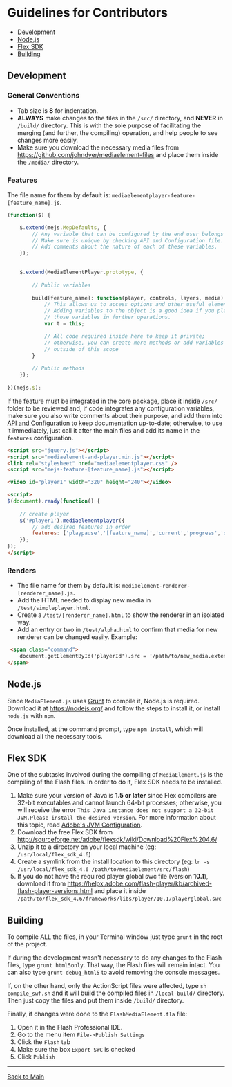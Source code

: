 # Guidelines for Contributors

* [Development](#development)
* [Node.js](#nodejs)
* [Flex SDK](#flex)
* [Building](#building)

<a id="development"></a>
## Development

### General Conventions

* Tab size is **8** for indentation.
* **ALWAYS** make changes to the files in the `/src/` directory, and **NEVER** in `/build/` directory. This is with the sole purpose of facilitating the merging (and further, the compiling) operation, and help people to see changes more easily.
* Make sure you download the necessary media files from https://github.com/johndyer/mediaelement-files and place them inside the `/media/` directory.

### Features

The file name for them by default is: `mediaelementplayer-feature-[feature_name].js`.

```javascript
(function($) {

	$.extend(mejs.MepDefaults, {
		// Any variable that can be configured by the end user belongs here.
		// Make sure is unique by checking API and Configuration file.
		// Add comments about the nature of each of these variables.
	});

	
	$.extend(MediaElementPlayer.prototype, {
	
	    // Public variables
	
		build[feature_name]: function(player, controls, layers, media) {
		    // This allows us to access options and other useful elements already set.
		    // Adding variables to the object is a good idea if you plan to reuse 
		    // those variables in further operations.
			var t = this;

            // All code required inside here to keep it private;
            // otherwise, you can create more methods or add variables
            // outside of this scope
		}
		
		// Public methods
	});
	
})(mejs.$);

```

If the feature must be integrated in the core package, place it inside `/src/` folder to be reviewed and, if code integrates any configuration variables, make sure you also write comments about their purpose, and add them into [API and Configuration](api.md) to keep documentation up-to-date; otherwise, to use it immediately, just call it after the main files and add its name in the `features` configuration.
```html
<script src="jquery.js"></script>
<script src="mediaelement-and-player.min.js"></script>
<link rel="stylesheet" href="mediaelementplayer.css" />
<script src="mejs-feature-[feature_name].js"></script>

<video id="player1" width="320" height="240"></video>

<script>
$(document).ready(function() {
 
    // create player
    $('#player1').mediaelementplayer({
        // add desired features in order
        features: ['playpause','[feature_name]','current','progress','duration','volume']
    });
});
</script>
```

### Renders

* The file name for them by default is: `mediaelement-renderer-[renderer_name].js`.
* Add the HTML needed to display new media in `/test/simpleplayer.html`.
* Create a `/test/[renderer_name].html` to show the renderer in an isolated way.
* Add an entry or two in `/test/alpha.html` to confirm that media for new renderer can be changed easily. Example:

```html
 <span class="command">
    document.getElementById('playerId').src = '/path/to/new_media.extension'; 
</span>
 ```

<a id="nodejs"></a>
## Node.js

Since `MediaElement.js` uses [Grunt](http://gruntjs.com/) to compile it, Node.js is required. Download it at https://nodejs.org/ and follow the steps to install it, or install `node.js` with `npm`.

Once installed, at the command prompt, type `npm install`, which will download all the necessary tools.

<a id="flex"></a>
## Flex SDK

One of the subtasks involved during the compiling of `MediaElement.js` is the compiling of the Flash files. In order to do it, Flex SDK needs to be installed.

1. Make sure your version of Java is **1.5 or later** since Flex compilers are 32-bit executables and cannot launch 64-bit processes; otherwise, you will receive the error ```This Java instance does not support a 32-bit JVM.Please install the desired version```. For more information about this topic, read [Adobe's JVM Configuration](http://help.adobe.com/en_US/flex/using/WS2db454920e96a9e51e63e3d11c0bf69084-7fd9.html#WS2db454920e96a9e51e63e3d11c0bf5fb32-7ff3).
2. Download the free Flex SDK from http://sourceforge.net/adobe/flexsdk/wiki/Download%20Flex%204.6/
2. Unzip it to a directory on your local machine (eg: ```/usr/local/flex_sdk_4.6```)
3. Create a symlink from the install location to this directory (eg: ```ln -s /usr/local/flex_sdk_4.6 /path/to/mediaelement/src/flash```)
4. If you do not have the required player global swc file (version **10.1**), download it from https://helpx.adobe.com/flash-player/kb/archived-flash-player-versions.html and place it inside ```/path/to/flex_sdk_4.6/frameworks/libs/player/10.1/playerglobal.swc```

<a id="building"></a>
## Building

To compile ALL the files, in your Terminal window just type `grunt` in the root of the project. 

If during the development wasn't necessary to do any changes to the Flash files, type `grunt html5only`. That way, the Flash files will remain intact. You can also type `grunt debug_html5` to avoid removing the console messages.

If, on the other hand, only the ActionScript files were affected, type `sh compile_swf.sh` and it will build the compiled files in `/local-build/` directory. Then just copy the files and put them inside `/build/` directory.

Finally, if changes were done to the `FlashMediaElement.fla` file:

1. Open it in the Flash Professional IDE. 
2. Go to the menu item `File->Publish Settings`
3. Click the `Flash` tab
4. Make sure the box `Export SWC` is checked
5. Click `Publish`

________
[Back to Main](README.md)
